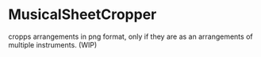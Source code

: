 # MusicalSheetCropper
cropps arrangements in png format, only if they are as an arrangements of multiple instruments. (WIP)
